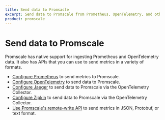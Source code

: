 ```yaml
---
title: Send data to Promsacle
excerpt: Send data to Promscale from Prometheus, OpenTelemetry, and other tools
product: promscale
---
```


# Send data to Promscale

Promscale has native support for ingesting Prometheus and OpenTelemetry data.
It also has APIs that you can use to send metrics in a variety of formats.

*   [Configure Prometheus][configure-prometheus] to send metrics to Promscale.
*   [Configure OpenTelemetry][configure-opentelemetry] to send data to Promscale.
*   [Configure Jaeger][configure-jaeger] to send data to Promscale via the
    OpenTelemetry Collector.
*   [Configure Zipkin][configure-zipkin] to send data to Promscale via the
    OpenTelemetry Collector.
*   [Use Promscale's remote-write API][promscale-write-api] to send metrics in
    JSON, Protobuf, or text format.

[configure-jaeger]: /promscale/:currentVersion:/send-data/jaeger/
[configure-opentelemetry]: /promscale/:currentVersion:/send-data/opentelemetry/
[configure-prometheus]: /promscale/:currentVersion:/send-data/prometheus/
[configure-zipkin]: /promscale/:currentVersion:/send-data/zipkin/
[promscale-write-api]: /promscale/:currentVersion:/send-data/remote-write/
